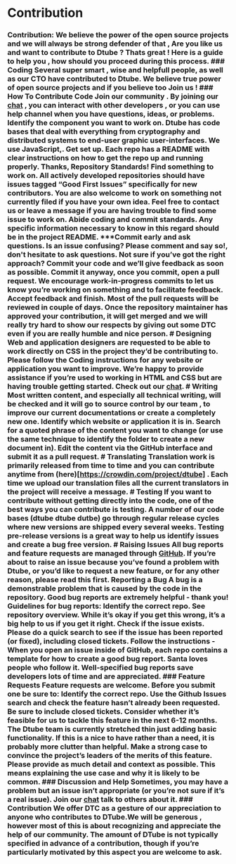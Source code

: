 # Contribution
### Contribution: We believe the power of the open source projects and we will always be strong defender of that , Are you like us and want to contribute to Dtube ? Thats great ! Here is a guide to help you , how should you proceed during this process.  ### Coding Several super smart , wise and helpfull people, as well as our CTO have contributed to Dtube. We believe true power of open source projects and if you believe too Join us !  ### How To Contribute Code Join our community . By joining our [chat](https://discord.gg/BcTr97) , you can interact with other developers , or you can use **help** channel when you have questions, ideas, or problems. Identify the component you want to work on. Dtube  has code bases that deal with everything from cryptography and distributed systems to end-user graphic user-interfaces. We use  JavaScript,.  **Get set up.** Each repo has a README with clear instructions on how to get the repo up and running properly. Thanks, Repository Standards! Find something to work on. All actively developed repositories should have issues tagged “Good First Issues” specifically for new contributors. You are also welcome to work on something not currently filed if you have your own idea. Feel free to contact us or leave a message if you are having trouble to find some issue to work on. **Abide coding and commit standards**. Any specific information necessary to know in this regard should be in the project README. ***Commit early and ask questions. Is an issue confusing? Please comment and say so!, don't hesitate to ask questions. Not sure if you’ve got the right approach? Commit your code and we’ll give feedback as soon as possible. Commit it anyway, once you commit, open a pull request. We encourage work-in-progress commits to let us know you’re working on something and to facilitate feedback. **Accept feedback and finish**. Most of the pull requests will be reviewed in couple of days. Once the repository maintainer has approved your contribution, it will get merged and we will really try hard to show our respects by giving out some DTC even if you are really humble and nice person. # Designing Web and application designers are requested to be able to work directly on CSS in the project they’d be contributing to. Please follow the Coding instructions for any website or application you want to improve.  We’re happy to provide assistance if you’re used to working in HTML and CSS but are having trouble getting started. Check out our [chat](https://discord.gg/BcTr9).  # Writing Most written content, and especially all technical writing, will be checked and it will go to source control by our team , to improve our current documentations or create a completely new one.  Identify which website or application it is in. Search for a quoted phrase of the content you want to change (or use the same technique to identify the folder to create a new document in). Edit the content via the GitHub interface and submit it as a pull request. # Translating Translation work is primarily released from time to time and you can contribute anytime from (here)[https://crowdin.com/project/dtube] . Each time we upload our translation files all the current translators in the project will receive a message.  # Testing If you want to contribute without getting directly into the code, one of the best ways you can contribute is testing.  A number of our code bases (dtube dtube dutbe) go through regular release cycles where new versions are shipped every several weeks. Testing pre-release versions is a great way to help us identify issues and create a bug free version.    # Raising Issues All bug reports and feature requests are managed through [GitHub](https://github.com/dtube).  If you’re about to raise an issue because you’ve found a problem with Dtube, or you’d like to request a new feature, or for any other reason, please read this first.  Reporting a Bug A bug is a demonstrable problem that is caused by the code in the repository. Good bug reports are extremely helpful - thank you! Guidelines for bug reports:  Identify the correct repo. See repository overview. While it’s okay if you get this wrong, it’s a big help to us if you get it right. Check if the issue exists. Please do a quick search to see if the issue has been reported (or fixed), including closed tickets. Follow the instructions - When you open an issue inside of GitHub, each repo contains a template for how to create a good bug report. Santa loves people who follow it. Well-specified bug reports save developers lots of time and are appreciated.  ### Feature Requests Feature requests are welcome. Before you submit one be sure to:  Identify the correct repo. Use the Github Issues search and check the feature hasn’t already been requested. Be sure to include closed tickets. Consider whether it’s feasible for us to tackle this feature in the next 6-12 months. The Dtube team is currently stretched thin just adding basic functionality. If this is a nice to have rather than a need, it is probably more clutter than helpful. Make a strong case to convince the project’s leaders of the merits of this feature. Please provide as much detail and context as possible. This means explaining the use case and why it is likely to be common. ### Discussion and Help Sometimes, you may have a problem but an issue isn’t appropriate (or you’re not sure if it’s a real issue).  Join our [chat](https://discord.gg/dtube) talk to others about it.  ### Contribution We offer DTC as a gesture of our appreciation to anyone who contributes to DTube.We will be generous , however most of this is about recognizing and appreciate the help of our community.  The amount of DTube is not typically specified in advance of a contribution, though if you’re particularly motivated by this aspect you are welcome to ask.
